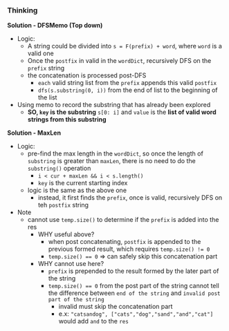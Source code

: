 ### Thinking
**Solution - DFSMemo (Top down)**
- Logic:
  - A string could be divided into `s = F(prefix) + word`, where `word` is a valid one
  - Once the `postfix` in valid in the `wordDict`, recursively DFS on the `prefix` string
  - the concatenation is processed post-DFS
    - `each` valid string list from the `prefix` appends this valid `postfix`
    - `dfs(s.substring(0, i))` from the end of list to the beginning of the list
- Using memo to record the substring that has already been explored
  - **SO, `key` is the substring** `s[0: i]` and `value` is the **list of valid word strings from this substring**

**Solution - MaxLen**
- Logic:
  - pre-find the max length in the `wordDict`, so once the length of `substring` is greater than `maxLen`, there is no need to do the `substring()` operation
    - `i < cur + maxLen && i < s.length()`
    - `key` is the current starting index
  - logic is the same as the above one
    - instead, it first finds the `prefix`, once is valid, recursively DFS on teh `postfix` string
- Note
  - cannot use `temp.size()` to determine if the `prefix` is added into the res
    - WHY useful above?
      - when post concatenating, `postfix` is appended to the previous formed result, which requires `temp.size() != 0`
      - `temp.size() == 0` => can safely skip this concatenation part
    - WHY cannot use here?
      - `prefix` is prepended to the result formed by the later part of the string
      - `temp.size() == 0` from the post part of the string cannot tell the difference between `end of the string` and `invalid post part of the string`
         - invalid must skip the concatenation part
         - e.x: `"catsandog", ["cats","dog","sand","and","cat"]` would add `and` to the `res`
    